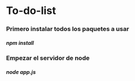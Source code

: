 # To-do-list

### Primero instalar todos los paquetes a usar
##### npm install
### Empezar el servidor de node
##### node app.js
